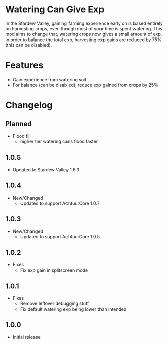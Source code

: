 # Watering Can Give Exp

In the Stardew Valley, gaining farming experience early on is based entirely on harvesting crops, even though most of your time is spent watering. This mod aims to change that, watering crops now gives a small amount of exp. In order to balance the total exp, harvesting exp gains are reduced by 75% (this can be disabled).

# Features

* Gain experience from watering soil
* For balance (can be disabled), reduce exp gained from crops by 25%

# Changelog

## Planned
* Flood fill
  * higher tier watering cans flood faster


## 1.0.5
* Updated to Stardew Valley 1.6.3

## 1.0.4
* New/Changed
  * Updated to support AchtuurCore 1.0.7 

## 1.0.3
* New/Changed
  * Updated to support AchtuurCore 1.0.5

## 1.0.2
* Fixes
	* Fix exp gain in splitscreen mode

## 1.0.1

* Fixes
	* Remove leftover debugging stuff
	* Fix default watering exp being lower than intended

## 1.0.0

* Initial release

